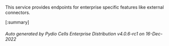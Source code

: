 






This service provides endpoints for enterprise specific features like external connectors.

[:summary]

###### Auto generated by Pydio Cells Enterprise Distribution v4.0.6-rc1 on 16-Dec-2022
